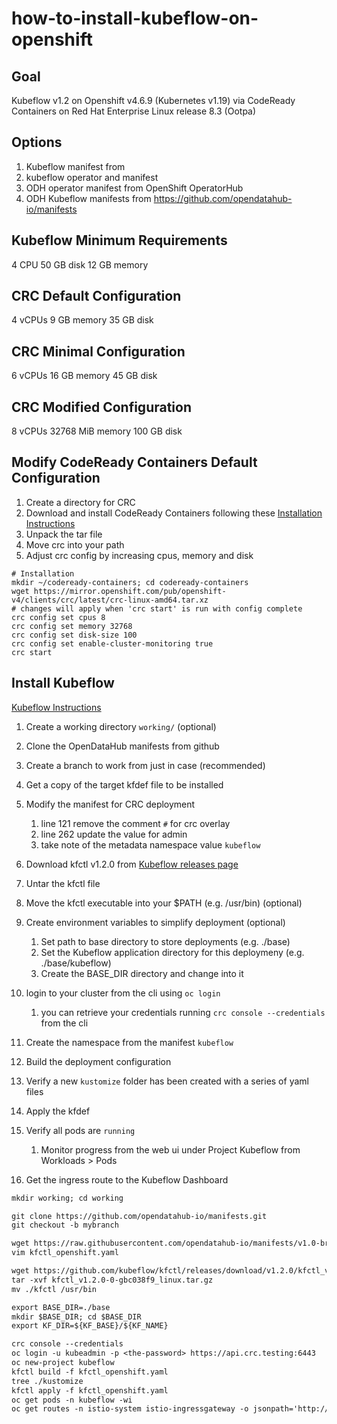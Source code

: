# how-to-install-kubeflow-on-openshift
## Goal
Kubeflow v1.2 on Openshift v4.6.9 (Kubernetes v1.19) via CodeReady Containers on Red Hat Enterprise Linux release 8.3 (Ootpa)

## Options
1. Kubeflow manifest from 
1. kubeflow operator and manifest
1. ODH operator manifest from OpenShift OperatorHub
1. ODH Kubeflow manifests from https://github.com/opendatahub-io/manifests

## Kubeflow Minimum Requirements
4 CPU
50 GB disk
12 GB memory

## CRC Default Configuration
4 vCPUs
9 GB memory
35 GB disk

## CRC Minimal Configuration 
6 vCPUs
16 GB memory
45 GB disk

## CRC Modified Configuration
8 vCPUs
32768 MiB memory
100 GB disk

## Modify CodeReady Containers Default Configuration
1. Create a directory for CRC
1. Download and install CodeReady Containers following these [Installation Instructions](https://access.redhat.com/documentation/en-us/red_hat_codeready_containers/1.21/html/getting_started_guide/introducing-codeready-containers_gsg)
1. Unpack the tar file
1. Move crc into your path
1. Adjust crc config by increasing cpus, memory and disk
```
# Installation
mkdir ~/codeready-containers; cd codeready-containers
wget https://mirror.openshift.com/pub/openshift-v4/clients/crc/latest/crc-linux-amd64.tar.xz
# changes will apply when 'crc start' is run with config complete
crc config set cpus 8
crc config set memory 32768
crc config set disk-size 100
crc config set enable-cluster-monitoring true
crc start
```

## Install Kubeflow
[Kubeflow Instructions](https://www.kubeflow.org/docs/started/k8s/kfctl-k8s-istio/)
1. Create a working directory `working/` (optional)

1. Clone the OpenDataHub manifests from github
1. Create a branch to work from just in case (recommended)

1. Get a copy of the target kfdef file to be installed
1. Modify the manifest for CRC deployment
   1. line 121 remove the comment `#` for crc overlay
   1. line 262 update the value for admin
   1. take note of the metadata namespace value `kubeflow` 

1. Download kfctl v1.2.0 from [Kubeflow releases page](https://github.com/kubeflow/kfctl/releases/tag/v1.2.0)
1. Untar the kfctl file
1. Move the kfctl executable into your $PATH (e.g. /usr/bin) (optional)

1. Create environment variables to simplify deployment (optional)
   1. Set path to base directory to store deployments (e.g. ./base)
   1. Set the Kubeflow application directory for this deploymeny (e.g. ./base/kubeflow)
   1. Create the BASE_DIR directory and change into it

1. login to your cluster from the cli using `oc login`
   1. you can retrieve your credentials running `crc console --credentials` from the cli
1. Create the namespace from the manifest `kubeflow`
1. Build the deployment configuration
1. Verify a new `kustomize` folder has been created with a series of yaml files
1. Apply the kfdef
1. Verify all pods are `running`
   1. Monitor progress from the web ui under Project Kubeflow from Workloads > Pods
1. Get the ingress route to the Kubeflow Dashboard

```1
mkdir working; cd working

git clone https://github.com/opendatahub-io/manifests.git
git checkout -b mybranch

wget https://raw.githubusercontent.com/opendatahub-io/manifests/v1.0-branch-openshift/kfdef/kfctl_openshift.yaml
vim kfctl_openshift.yaml

wget https://github.com/kubeflow/kfctl/releases/download/v1.2.0/kfctl_v1.2.0-0-gbc038f9_linux.tar.gz
tar -xvf kfctl_v1.2.0-0-gbc038f9_linux.tar.gz 
mv ./kfctl /usr/bin

export BASE_DIR=./base
mkdir $BASE_DIR; cd $BASE_DIR
export KF_DIR=${KF_BASE}/${KF_NAME}

crc console --credentials
oc login -u kubeadmin -p <the-password> https://api.crc.testing:6443
oc new-project kubeflow
kfctl build -f kfctl_openshift.yaml
tree ./kustomize
kfctl apply -f kfctl_openshift.yaml
oc get pods -n kubeflow -wi
oc get routes -n istio-system istio-ingressgateway -o jsonpath='http://{.spec.host}/'
```
